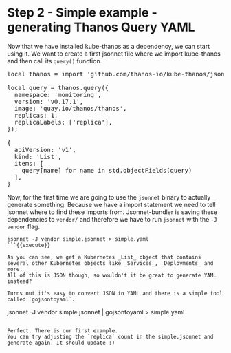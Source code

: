 # Step 2 - Simple example - generating Thanos Query YAML

Now that we have installed kube-thanos as a dependency, we can start using it.
We want to create a first jsonnet file where we import kube-thanos and then call its `query()` function.

<pre class="file" data-filename="simple.jsonnet" data-target="replace">
local thanos = import 'github.com/thanos-io/kube-thanos/jsonnet/kube-thanos/thanos.libsonnet';

local query = thanos.query({
  namespace: 'monitoring',
  version: 'v0.17.1',
  image: 'quay.io/thanos/thanos',
  replicas: 1,
  replicaLabels: ['replica'],
});

{
  apiVersion: 'v1',
  kind: 'List',
  items: [
    query[name] for name in std.objectFields(query)
  ],
}
</pre>

Now, for the first time we are going to use the `jsonnet` binary to actually generate something.
Because we have a import statement we need to tell jsonnet where to find these imports from.
Jsonnet-bundler is saving these dependencies to `vendor/` and therefore we have to run `jsonnet` with the `-J vendor` flag.

```
jsonnet -J vendor simple.jsonnet > simple.yaml
```{{execute}}

As you can see, we get a Kubernetes _List_ object that contains several other Kubernetes objects like _Services_, _Deployments_ and more.
All of this is JSON though, so wouldn't it be great to generate YAML instead?

Turns out it's easy to convert JSON to YAML and there is a simple tool called `gojsontoyaml`.

```
jsonnet -J vendor simple.jsonnet | gojsontoyaml > simple.yaml
```{{execute}}

Perfect. There is our first example. 
You can try adjusting the `replica` count in the simple.jsonnet and generate again. It should update :)
